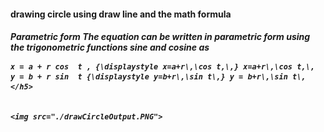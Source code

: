 <h4>drawing circle using draw line and the math formula </h4>
<h5>Parametric form
The equation can be written in parametric form using the trigonometric functions sine and cosine as

    x = a + r cos ⁡ t , {\displaystyle x=a+r\,\cos t,\,} x=a+r\,\cos t,\,
    y = b + r sin ⁡ t {\displaystyle y=b+r\,\sin t\,} y = b+r\,\sin t\,</h5>
    
    
    <img src="./drawCircleOutput.PNG">


